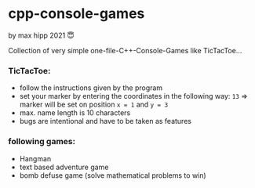 # cpp-console-games
by max hipp 2021 😇

Collection of very simple one-file-C++-Console-Games like TicTacToe...


### TicTacToe:
- follow the instructions given by the program
- set your marker by entering the coordinates in the following way: ```13``` => marker will be set on position ```x = 1``` and ```y = 3```
- max. name length is 10 characters
- bugs are intentional and have to be taken as features

### following games:
 - Hangman
 - text based adventure game
 - bomb defuse game (solve mathematical problems to win)

